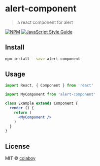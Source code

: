 # alert-component

> a react component for alert

[![NPM](https://img.shields.io/npm/v/alert-component.svg)](https://www.npmjs.com/package/alert-component) [![JavaScript Style Guide](https://img.shields.io/badge/code_style-standard-brightgreen.svg)](https://standardjs.com)

## Install

```bash
npm install --save alert-component
```

## Usage

```jsx
import React, { Component } from 'react'

import MyComponent from 'alert-component'

class Example extends Component {
  render () {
    return (
      <MyComponent />
    )
  }
}
```

## License

MIT © [colaboy](https://github.com/colaboy)
